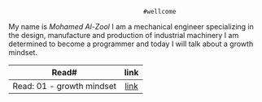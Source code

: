                                         #wellcome 
My name is _Mohamed Al-Zool_
I am a mechanical engineer specializing in the design, manufacture and production of industrial machinery
I am determined to become a programmer and today I will talk about a growth mindset.







|                                   Read#                     |               link                     |
| :---------------------------------------------------------: | :-----------------------------------------------------------: |
|                Read: 01 - growth mindset                    | [link](https://mohammad-alzool.github.io/new-repository/aa.md)  |
